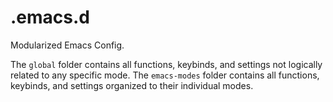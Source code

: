 # .emacs.d
Modularized Emacs Config.

The `global` folder contains all functions, keybinds, and settings not logically related to any specific mode.
The `emacs-modes` folder contains all functions, keybinds, and settings organized to their individual modes.
